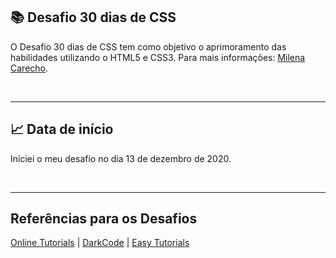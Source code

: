  ## 📚 Desafio 30 dias de CSS 

O Desafio 30 dias de CSS tem como objetivo o aprimoramento das habilidades utilizando o HTML5 e CSS3. Para mais informações: [Milena Carecho](https://github.com/MilenaCarecho/30diasDeCSS).

<p>&nbsp;&nbsp;</p>

---

## 📈 Data de início

Iniciei o meu desafio no dia 13 de dezembro de 2020. 

<p>&nbsp;&nbsp;</p>

---

## Referências para os Desafios

[Online Tutorials](https://www.youtube.com/channel/UCbwXnUipZsLfUckBPsC7Jog) | [DarkCode](https://www.youtube.com/channel/UCD3KVjbb7aq2OiOffuungzw) | [Easy Tutorials](https://www.youtube.com/channel/UCkjoHfkLEy7ZT4bA2myJ8xA)

<p>&nbsp;&nbsp;</p>
